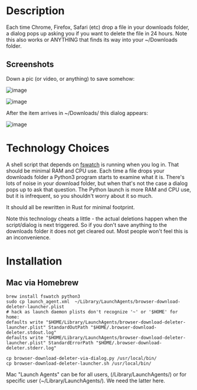 # Description

Each time Chrome, Firefox, Safari (etc) drop a file in your downloads folder, a dialog pops up asking you 
if you want to delete the file in 24 hours. Note this also works or ANYTHING that finds its way into your 
~/Downloads folder.

## Screenshots

Down a pic (or video, or anything) to save somehow:

![image](https://user-images.githubusercontent.com/82182/89728791-d75d0a00-da27-11ea-8c34-574b6c567810.png)

![image](https://user-images.githubusercontent.com/82182/89728843-24d97700-da28-11ea-8cd2-115ab5b8f0e1.png)

After the item arrives in ~/Downloads/ this dialog appears:

![image](https://user-images.githubusercontent.com/82182/89728867-44709f80-da28-11ea-9448-3aaa740e6889.png)

# Technology Choices

A shell script that depends on [fswatch](https://github.com/emcrisostomo/fswatch) is running when you log in. That should be minimal RAM and CPU use. 
Each time a file drops your downloads folder a Python3 program starts to examine what it is. There's lots of 
noise in your download folder, but when that's not the case a dialog pops up to ask that question. The Python 
launch is more RAM and CPU use, but it is infrequent, so you shouldn't worry about it so much.

It should all be rewritten in Rust for minimal footprint.

Note this technology cheats a little - the actual deletions happen when the script/dialog is next triggered. So if 
you don't save anything to the downloads folder it does not get cleared out. Most people won't feel this is an 
inconvenience.

# Installation

## Mac via Homebrew

```
brew install fswatch python3
sudo cp launch_agent.xml  ~/Library/LaunchAgents/browser-download-deleter-launcher.plist
# hack as launch daemon plists don't recognize '~' or '$HOME' for home:
defaults write "$HOME/Library/LaunchAgents/browser-download-deleter-launcher.plist" StandardOutPath "$HOME/.browser-download-deleter.stdout.log"
defaults write "$HOME/Library/LaunchAgents/browser-download-deleter-launcher.plist" StandardErrorPath "$HOME/.browser-download-deleter.stderr.log"

cp browser-download-deleter-via-dialog.py /usr/local/bin/
cp browser-download-deleter-launcher.sh /usr/local/bin/

```

Mac "Launch Agents" can be for all users, (/Library/LaunchAgents/) or for specific user (~/Library/LaunchAgents/). We need the latter here.